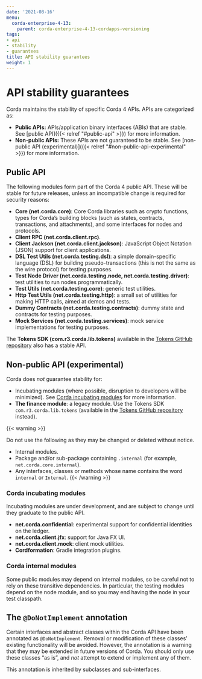 ```yaml
---
date: '2021-08-16'
menu:
  corda-enterprise-4-13:
    parent: corda-enterprise-4-13-cordapps-versioning
tags:
- api
- stability
- guarantees
title: API stability guarantees
weight: 1
---
```



# API stability guarantees

Corda maintains the stability of specific Corda 4 APIs. APIs are categorized as:

- **Public APIs:** APIs/application binary interfaces (ABIs) that are stable. See [public API]({{< relref "#public-api" >}}) for more information.
- **Non-public APIs:** These APIs are not guaranteed to be stable. See [non-public API (experimental)]({{< relref "#non-public-api-experimental" >}}) for more information.

## Public API

The following modules form part of the Corda 4 public API. These will be stable for future releases, unless an incompatible change is required for security reasons:

* **Core (net.corda.core)**: Core Corda libraries such as crypto functions, types for Corda’s building blocks (such as states, contracts, transactions, and attachments), and some interfaces for nodes and protocols.
* **Client RPC (net.corda.client.rpc)**.
* **Client Jackson (net.corda.client.jackson)**: JavaScript Object Notation (JSON) support for client applications.
* **DSL Test Utils (net.corda.testing.dsl)**: a simple domain-specific language (DSL) for building pseudo-transactions (this is not the same as the wire protocol) for testing purposes.
* **Test Node Driver (net.corda.testing.node, net.corda.testing.driver)**: test utilities to run nodes programmatically.
* **Test Utils (net.corda.testing.core)**: generic test utilities.
* **Http Test Utils (net.corda.testing.http)**: a small set of utilities for making HTTP calls, aimed at demos and tests.
* **Dummy Contracts (net.corda.testing.contracts)**: dummy state and contracts for testing purposes.
* **Mock Services (net.corda.testing.services)**: mock service implementations for testing purposes.

The **Tokens SDK (com.r3.corda.lib.tokens)** available in the [Tokens GitHub repository](https://github.com/corda/token-sdk)
also has a stable API.

## Non-public API (experimental)

Corda does *not* guarantee stability for:

* Incubating modules (where possible, disruption to developers will be minimized). See [Corda incubating modules](#corda-incubating-modules) for more information.
* **The finance module**: a legacy module. Use the Tokens SDK `com.r3.corda.lib.tokens` (available in the [Tokens GitHub repository](https://github.com/corda/token-sdk) instead).

{{< warning >}}

Do not use the following as they may be changed or deleted without notice.
* Internal modules.
* Package and/or sub-package containing `.internal` (for example, `net.corda.core.internal`).
* Any interfaces, classes or methods whose name contains the word `internal` or `Internal`.
{{< /warning >}}


### Corda incubating modules

Incubating modules are under development, and are subject to change until they graduate to the public API.

* **net.corda.confidential**: experimental support for confidential identities on the ledger.
* **net.corda.client.jfx**: support for Java FX UI.
* **net.corda.client.mock**: client mock utilities.
* **Cordformation**: Gradle integration plugins.


### Corda internal modules

Some public modules may depend on internal modules, so be careful not to rely on these transitive dependencies. In particular, the
testing modules depend on the node module, and so you may end having the node in your test classpath.

## The `@DoNotImplement` annotation

Certain interfaces and abstract classes within the Corda API have been annotated
as `@DoNotImplement`. Removal or modification of these classes’ existing
functionality will be avoided. However, the annotation is a warning that they may be extended in future versions of Corda.
You should only use these classes “as is”, and *not* attempt to extend or implement any of them.

This annotation is inherited by subclasses and sub-interfaces.
